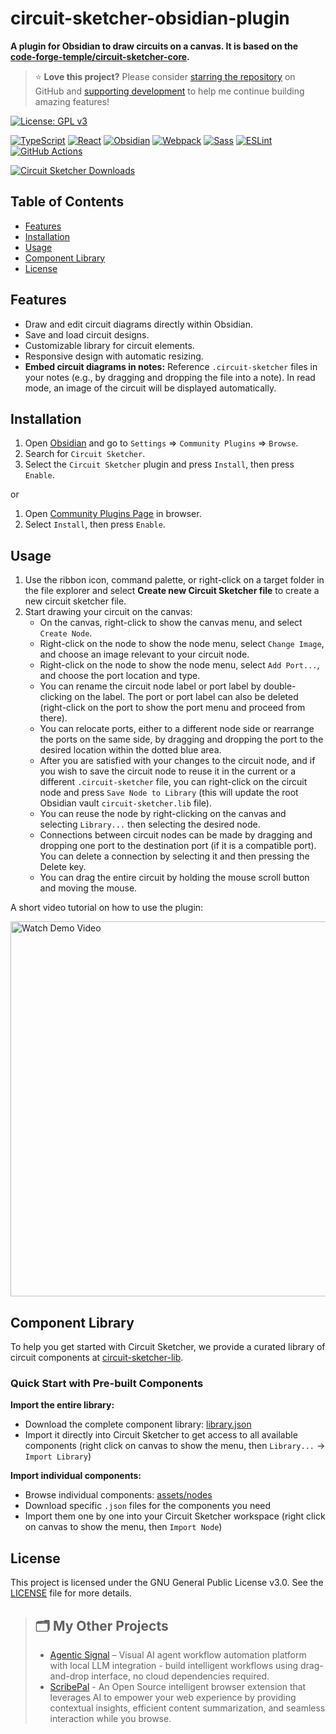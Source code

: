 # circuit-sketcher-obsidian-plugin

**A plugin for Obsidian to draw circuits on a canvas. It is based on the [code-forge-temple/circuit-sketcher-core](https://github.com/code-forge-temple/circuit-sketcher-core).**  

> ⭐️ **Love this project?** Please consider [starring the repository](https://github.com/code-forge-temple/circuit-sketcher-obsidian-plugin) on GitHub and [supporting development](https://github.com/sponsors/code-forge-temple) to help me continue building amazing features!

[![License: GPL v3](https://img.shields.io/badge/License-GPL%20v3-blue.svg)](LICENSE)

[![TypeScript](https://img.shields.io/badge/TypeScript-007ACC?logo=typescript&logoColor=white)](https://www.typescriptlang.org/)
[![React](https://img.shields.io/badge/React-20232A?logo=react&logoColor=61DAFB)](https://reactjs.org/)
[![Obsidian](https://img.shields.io/badge/Obsidian-483699?logo=obsidian&logoColor=white)](https://docs.obsidian.md/)
[![Webpack](https://img.shields.io/badge/Webpack-8DD6F9?logo=webpack&logoColor=white)](https://webpack.js.org/)
[![Sass](https://img.shields.io/badge/Sass-CC6699?logo=sass&logoColor=white)](https://sass-lang.com/)
[![ESLint](https://img.shields.io/badge/ESLint-4B32C3?logo=eslint&logoColor=white)](https://eslint.org/)
[![GitHub Actions](https://img.shields.io/badge/GitHub%20Actions-2088FF?logo=githubactions&logoColor=white)](https://github.com/features/actions)

[![Circuit Sketcher Downloads](https://img.shields.io/badge/dynamic/json?url=https%3A%2F%2Fraw.githubusercontent.com%2Fobsidianmd%2Fobsidian-releases%2FHEAD%2Fcommunity-plugin-stats.json&query=%24.%5B%22circuit-sketcher%22%5D.downloads&style=for-the-badge&label=Circuit%20Sketcher%20Downloads)](https://www.obsidianstats.com/plugins/circuit-sketcher)

## Table of Contents

- [Features](#features)
- [Installation](#installation)
- [Usage](#usage)
- [Component Library](#component-library)
- [License](#license)

## Features

- Draw and edit circuit diagrams directly within Obsidian.
- Save and load circuit designs.
- Customizable library for circuit elements.
- Responsive design with automatic resizing.
- **Embed circuit diagrams in notes:** Reference `.circuit-sketcher` files in your notes (e.g., by dragging and dropping the file into a note). In read mode, an image of the circuit will be displayed automatically.

## Installation

1. Open [Obsidian](https://obsidian.md) and go to `Settings` ⇒ `Community Plugins` ⇒ `Browse`.
2. Search for `Circuit Sketcher`.
3. Select the `Circuit Sketcher` plugin and press `Install`, then press `Enable`.

or

1. Open [Community Plugins Page](https://obsidian.md/plugins?id=circuit-sketcher) in browser.
2. Select `Install`, then press `Enable`.

## Usage

1. Use the ribbon icon, command palette, or right-click on a target folder in the file explorer and select **Create new Circuit Sketcher file** to create a new circuit sketcher file.
2. Start drawing your circuit on the canvas:
    - On the canvas, right-click to show the canvas menu, and select `Create Node`.
    - Right-click on the node to show the node menu, select `Change Image`, and choose an image relevant to your circuit node.
    - Right-click on the node to show the node menu, select `Add Port...`, and choose the port location and type.
    - You can rename the circuit node label or port label by double-clicking on the label. The port or port label can also be deleted (right-click on the port to show the port menu and proceed from there).
    - You can relocate ports, either to a different node side or rearrange the ports on the same side, by dragging and dropping the port to the desired location within the dotted blue area.
    - After you are satisfied with your changes to the circuit node, and if you wish to save the circuit node to reuse it in the current or a different `.circuit-sketcher` file, you can right-click on the circuit node and press `Save Node to Library` (this will update the root Obsidian vault `circuit-sketcher.lib` file).
    - You can reuse the node by right-clicking on the canvas and selecting `Library...` then selecting the desired node.
    - Connections between circuit nodes can be made by dragging and dropping one port to the destination port (if it is a compatible port). You can delete a connection by selecting it and then pressing the Delete key.
    - You can drag the entire circuit by holding the mouse scroll button and moving the mouse.

A short video tutorial on how to use the plugin:

[<img src="https://img.youtube.com/vi/S6ifgDb83Pg/maxresdefault.jpg" alt="Watch Demo Video" width="600">](https://www.youtube.com/watch?v=S6ifgDb83Pg)

## Component Library

To help you get started with Circuit Sketcher, we provide a curated library of circuit components at [circuit-sketcher-lib](https://github.com/code-forge-temple/circuit-sketcher-lib).

### Quick Start with Pre-built Components

**Import the entire library:**
- Download the complete component library: [library.json](https://github.com/code-forge-temple/circuit-sketcher-lib/blob/main/assets/lib/library.json)
- Import it directly into Circuit Sketcher to get access to all available components (right click on canvas to show the menu, then `Library...` -> `Import Library`)

**Import individual components:**
- Browse individual components: [assets/nodes](https://github.com/code-forge-temple/circuit-sketcher-lib/tree/main/assets/nodes)
- Download specific `.json` files for the components you need
- Import them one by one into your Circuit Sketcher workspace (right click on canvas to show the menu, then `Import Node`)

## License
This project is licensed under the GNU General Public License v3.0. See the [LICENSE](LICENSE) file for more details.

>## 🗂️ My Other Projects
>
>- [Agentic Signal](https://github.com/code-forge-temple/agentic-signal) – Visual AI agent workflow automation platform with local LLM integration - build intelligent workflows using drag-and-drop interface, no cloud dependencies required.  
>- [ScribePal](https://github.com/code-forge-temple/scribe-pal) - An Open Source intelligent browser extension that leverages AI to empower your web experience by providing contextual insights, efficient content summarization, and seamless interaction while you browse.  
